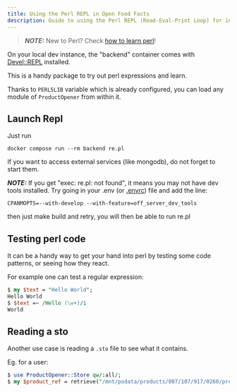 ```yaml
---
title: Using the Perl REPL in Open Food Facts
description: Guide to using the Perl REPL (Read-Eval-Print Loop) for interactive development and debugging in Open Food Facts, including setup and common usage patterns
---
```


<!-- # How to use Perl REPL (re.pl) -->

> **_NOTE:_**  New to Perl? Check [how to learn perl](how-to-learn-perl.md)!

On your local dev instance, the "backend" container
comes with [Devel::REPL](https://metacpan.org/pod/Devel::REPL) installed.

This is a handy package to try out perl expressions and learn.

Thanks to `PERL5LIB` variable which is already configured,
you can load any module of `ProductOpener` from within it.

## Launch Repl

Just run

```
docker compose run --rm backend re.pl
```

If you want to access external services (like mongodb), do not forget to start them.

**_NOTE:_** If you get "exec: re.pl: not found", it means you may not have dev tools installed.
Try going in your .env (or [.envrc](./how-to-use-direnv/)) file and add the line:
```
CPANMOPTS=--with-develop --with-feature=off_server_dev_tools
```
then just make build and retry, you will then be able to run re.pl

## Testing perl code

It can be a handy way to get your hand into perl by testing some code patterns,
or seeing how they react.

For example one can test a regular expression:

```perl
$ my $text = "Hello World";
Hello World
$ $text =~ /Hello (\w+)/i
World
```

## Reading a sto

Another use case is reading a `.sto` file to see what it contains.

Eg. for a user:

```perl
$ use ProductOpener::Store qw/:all/;
$ my $product_ref = retrieve("/mnt/podata/products/007/107/917/0260/product.sto");
```
